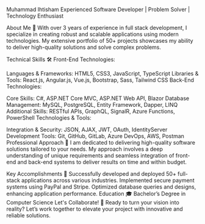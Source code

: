 Muhammad Ihtisham
Experienced Software Developer | Problem Solver | Technology Enthusiast

About Me 🚀
With over 3 years of experience in full stack development, I specialize in creating robust and scalable applications using modern technologies. My extensive portfolio of 50+ projects showcases my ability to deliver high-quality solutions and solve complex problems.

Technical Skills 🛠️
Front-End Technologies:

Languages & Frameworks: HTML5, CSS3, JavaScript, TypeScript
Libraries & Tools: React.js, Angular.js, Vue.js, Bootstrap, Sass, Tailwind CSS
Back-End Technologies:

Core Skills: C#, ASP.NET Core MVC, ASP.NET Web API, Blazor
Database Management: MySQL, PostgreSQL, Entity Framework, Dapper, LINQ
Additional Skills: RESTful APIs, GraphQL, SignalR, Azure Functions, PowerShell
Technologies & Tools:

Integration & Security: JSON, AJAX, JWT, OAuth, IdentityServer
Development Tools: Git, GitHub, GitLab, Azure DevOps, AWS, Postman
Professional Approach 💼
I am dedicated to delivering high-quality software solutions tailored to your needs. My approach involves a deep understanding of unique requirements and seamless integration of front-end and back-end systems to deliver results on time and within budget.

Key Accomplishments 🎯
Successfully developed and deployed 50+ full-stack applications across various industries.
Implemented secure payment systems using PayPal and Stripe.
Optimized database queries and designs, enhancing application performance.
Education 🎓
Bachelor’s Degree in Computer Science
Let's Collaborate! 🚀
Ready to turn your vision into reality? Let’s work together to elevate your project with innovative and reliable solutions.
